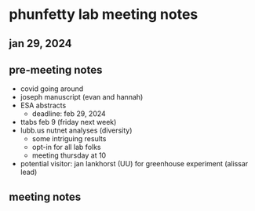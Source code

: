 # phunfetty lab meeting notes
## jan 29, 2024

## pre-meeting notes
- covid going around
- joseph manuscript (evan and hannah)
- ESA abstracts
	- deadline: feb 29, 2024
- ttabs feb 9 (friday next week)
- lubb.us nutnet analyses (diversity)
	- some intriguing results
	- opt-in for all lab folks
	- meeting thursday at 10
- potential visitor: jan lankhorst (UU) for greenhouse experiment (alissar lead)

## meeting notes
